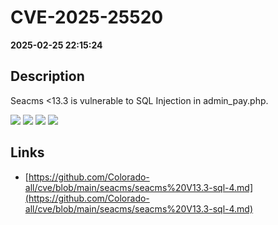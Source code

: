# CVE-2025-25520

**2025-02-25 22:15:24**

## Description
Seacms <13.3 is vulnerable to SQL Injection in admin_pay.php.

![](https://img.shields.io/static/v1?label=Exploit&message=Yes&color=red)
![](https://img.shields.io/static/v1?label=Score&message=9.8&color=red)
![](https://img.shields.io/static/v1?label=Severity&message=CRITICAL&color=red)
![](https://img.shields.io/static/v1?label=CWE&message=SQL&color=green)

## Links
- [https://github.com/Colorado-all/cve/blob/main/seacms/seacms%20V13.3-sql-4.md](https://github.com/Colorado-all/cve/blob/main/seacms/seacms%20V13.3-sql-4.md)
